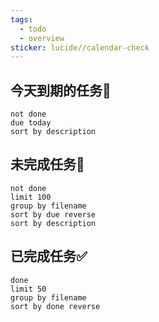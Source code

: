 ```yaml
---
tags:
  - todo
  - overview
sticker: lucide//calendar-check
---
```


## 今天到期的任务📅

```tasks
not done
due today
sort by description
```


## 未完成任务📌

```tasks
not done
limit 100
group by filename
sort by due reverse
sort by description
```

## 已完成任务✅

```tasks
done
limit 50
group by filename
sort by done reverse
```